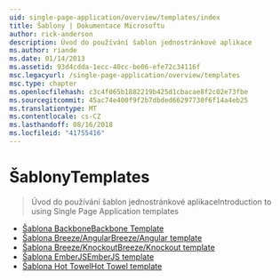 ```yaml
---
uid: single-page-application/overview/templates/index
title: Šablony | Dokumentace Microsoftu
author: rick-anderson
description: Úvod do používání šablon jednostránkové aplikace
ms.author: riande
ms.date: 01/14/2013
ms.assetid: 93d4cdda-1ecc-40cc-be06-efe72c34116f
msc.legacyurl: /single-page-application/overview/templates
msc.type: chapter
ms.openlocfilehash: c3c4f065b1882219b425d1cbacae8f2c02e73fbe
ms.sourcegitcommit: 45ac74e400f9f2b7dbded66297730f6f14a4eb25
ms.translationtype: MT
ms.contentlocale: cs-CZ
ms.lasthandoff: 08/16/2018
ms.locfileid: "41755416"
---
```

<a name="templates"></a><span data-ttu-id="30a27-103">Šablony</span><span class="sxs-lookup"><span data-stu-id="30a27-103">Templates</span></span>
====================
> <span data-ttu-id="30a27-104">Úvod do používání šablon jednostránkové aplikace</span><span class="sxs-lookup"><span data-stu-id="30a27-104">Introduction to using Single Page Application templates</span></span>


- [<span data-ttu-id="30a27-105">Šablona Backbone</span><span class="sxs-lookup"><span data-stu-id="30a27-105">Backbone Template</span></span>](backbonejs-template.md)
- [<span data-ttu-id="30a27-106">Šablona Breeze/Angular</span><span class="sxs-lookup"><span data-stu-id="30a27-106">Breeze/Angular template</span></span>](breezeangular-template.md)
- [<span data-ttu-id="30a27-107">Šablona Breeze/Knockout</span><span class="sxs-lookup"><span data-stu-id="30a27-107">Breeze/Knockout template</span></span>](breezeknockout-template.md)
- [<span data-ttu-id="30a27-108">Šablona EmberJS</span><span class="sxs-lookup"><span data-stu-id="30a27-108">EmberJS template</span></span>](emberjs-template.md)
- [<span data-ttu-id="30a27-109">Šablona Hot Towel</span><span class="sxs-lookup"><span data-stu-id="30a27-109">Hot Towel template</span></span>](hottowel-template.md)
